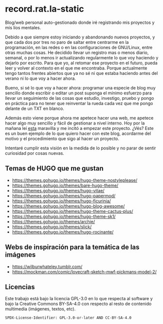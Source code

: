# record.rat.la-static

Blog/web personal auto-gestionado donde iré registrando mis proyectos y 
mis líos mentales.

Debido a que siempre estoy iniciando y abandonando nuevos proyectos, y que 
cada dos por tres no paro de saltar entre centrarme en la programación, en 
las redes o en las configuraciones de GNU/Linux, entre otras muchas cosas. 
He decidido llevar un registro mas o menos diario, semanal, o por lo menos 
ir actualizando regularmente lo que voy haciendo y dejarlo por escrito. Para 
que yo, al retomar ese proyecto en el futuro, pueda leer y volver al 
contexto en el que me encontraba. Porque actualmente tengo tantos frentes 
abiertos que ya no sé ni que estaba haciendo antes del verano ni lo que 
voy a hacer ahora.

Bueno, si sé lo que voy a hacer ahora: programar una especie de blog muy 
sencillo donde escribir o editar un post suponga el mínimo esfuerzo para 
llevar un seguimiento de las cosas que estudio, investigo, pruebo 
y pongo en práctica para no tener que reinventar la rueda cada vez que me 
pongo delante de un TXT en blanco.

Además esto viene porque ahora me apetece hacer una web, me apetece hacer 
algo muy sencillo y fácil de gestionar a nivel interno. Hoy por la 
mañana leí <a href="http://motherfuckingwebsite.com/">esta</a> maravilla 
y me incitó a empezar este proyecto. ¿Vés? Este es un buen ejemplo de lo 
que quiero hacer con este blog, acordarme del motivo y el procedimiento 
que sigo al hacer un proyecto.

Intentaré cumplir esta visión en la medida de lo posible y no parar de 
sentir curiosidad por cosas nuevas.

## Temas de HUGO que me gustan

- https://themes.gohugo.io/themes/hugo-theme-nostyleplease/
- https://themes.gohugo.io/themes/bare-hugo-theme/
- https://themes.gohugo.io/themes/hugo-vitae/
- https://themes.gohugo.io/themes/hugo-papermod/
- https://themes.gohugo.io/themes/hugo-ficurinia/
- https://themes.gohugo.io/themes/hugo-blog-awesome/
- https://themes.gohugo.io/themes/hugo-theme-cactus-plus/
- https://themes.gohugo.io/themes/hugo-theme-sk1/
- https://themes.gohugo.io/themes/archie/
- https://themes.gohugo.io/themes/slick/
- https://themes.gohugo.io/themes/hugo-rocinante/

## Webs de inspiración para la temática de las imágenes

- https://wilburwhateley.tumblr.com/
- https://mockman.com/comic/lovecraft-sketch-mwf-pickmans-model-2/

## Licencias

Este trabajo está bajo la licencia GPL-3.0 en lo que respecta al software y 
bajo la Creative Commons BY-SA-4.0 con respecto al resto de contenido 
multimedia (imágenes, textos, etc).

`SPDX-License-Identifier: GPL-3.0-or-later AND CC-BY-SA-4.0`
